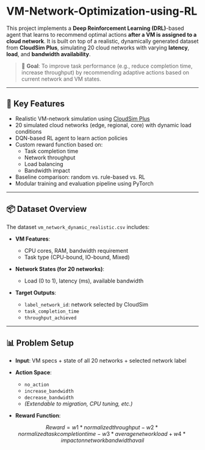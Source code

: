 # VM-Network-Optimization-using-RL

This project implements a **Deep Reinforcement Learning (DRL)**-based agent that learns to recommend optimal actions **after a VM is assigned to a cloud network**. It is built on top of a realistic, dynamically generated dataset from **CloudSim Plus**, simulating 20 cloud networks with varying **latency**, **load**, and **bandwidth availability**.

> 🎯 **Goal**: To improve task performance (e.g., reduce completion time, increase throughput) by recommending adaptive actions based on current network and VM states.

---

## 🔧 Key Features

- Realistic VM-network simulation using [CloudSim Plus](https://github.com/cloudsimplus/cloudsimplus)
- 20 simulated cloud networks (edge, regional, core) with dynamic load conditions
- DQN-based RL agent to learn action policies
- Custom reward function based on:
  - Task completion time
  - Network throughput
  - Load balancing
  - Bandwidth impact
- Baseline comparison: random vs. rule-based vs. RL
- Modular training and evaluation pipeline using PyTorch

---

## 📦 Dataset Overview

The dataset `vm_network_dynamic_realistic.csv` includes:

- **VM Features**:  
  - CPU cores, RAM, bandwidth requirement  
  - Task type (CPU-bound, IO-bound, Mixed)

- **Network States (for 20 networks)**:  
  - Load (0 to 1), latency (ms), available bandwidth

- **Target Outputs**:
  - `label_network_id`: network selected by CloudSim
  - `task_completion_time`
  - `throughput_achieved`

---

## 📊 Problem Setup

- **Input**: VM specs + state of all 20 networks + selected network label
- **Action Space**:  
  - `no_action`  
  - `increase_bandwidth`  
  - `decrease_bandwidth`  
  - *(Extendable to migration, CPU tuning, etc.)*

- **Reward Function**:

```math
Reward = w1 * normalized throughput 
       - w2 * normalized task completion time 
       - w3 * average network load 
       + w4 * impact on network bandwidth avail
